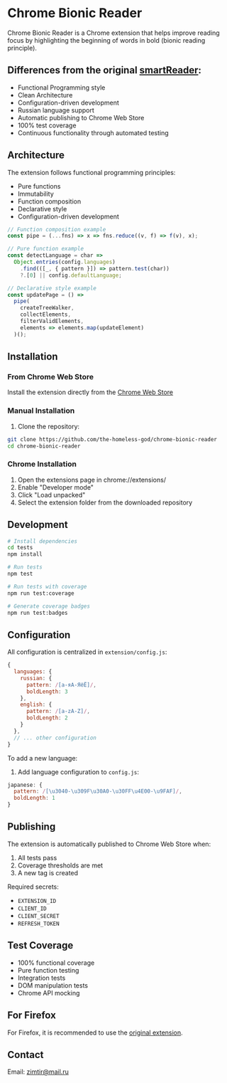 # Chrome Bionic Reader

Chrome Bionic Reader is a Chrome extension that helps improve reading focus by highlighting the beginning of words in bold (bionic reading principle).

## Differences from the original [smartReader](https://github.com/Poucous/smartReader):

- Functional Programming style
- Clean Architecture
- Configuration-driven development
- Russian language support
- Automatic publishing to Chrome Web Store
- 100% test coverage
- Continuous functionality through automated testing

## Architecture

The extension follows functional programming principles:
- Pure functions
- Immutability
- Function composition
- Declarative style
- Configuration-driven development

```javascript
// Function composition example
const pipe = (...fns) => x => fns.reduce((v, f) => f(v), x);

// Pure function example
const detectLanguage = char => 
  Object.entries(config.languages)
    .find(([_, { pattern }]) => pattern.test(char))
    ?.[0] || config.defaultLanguage;

// Declarative style example
const updatePage = () =>
  pipe(
    createTreeWalker,
    collectElements,
    filterValidElements,
    elements => elements.map(updateElement)
  )();
```

## Installation

### From Chrome Web Store
Install the extension directly from the [Chrome Web Store](https://chromewebstore.google.com/detail/chrome-bionic-reader/)

### Manual Installation
1. Clone the repository:
```bash
git clone https://github.com/the-homeless-god/chrome-bionic-reader
cd chrome-bionic-reader
```

### Chrome Installation

1. Open the extensions page in chrome://extensions/
2. Enable "Developer mode"
3. Click "Load unpacked"
4. Select the extension folder from the downloaded repository

## Development

```bash
# Install dependencies
cd tests
npm install

# Run tests
npm test

# Run tests with coverage
npm run test:coverage

# Generate coverage badges
npm run test:badges
```

## Configuration

All configuration is centralized in `extension/config.js`:

```javascript
{
  languages: {
    russian: {
      pattern: /[а-яА-ЯёЁ]/,
      boldLength: 3
    },
    english: {
      pattern: /[a-zA-Z]/,
      boldLength: 2
    }
  },
  // ... other configuration
}
```

To add a new language:

1. Add language configuration to `config.js`:
```javascript
japanese: {
  pattern: /[\u3040-\u309F\u30A0-\u30FF\u4E00-\u9FAF]/,
  boldLength: 1
}
```

## Publishing

The extension is automatically published to Chrome Web Store when:
1. All tests pass
2. Coverage thresholds are met
3. A new tag is created

Required secrets:
- `EXTENSION_ID`
- `CLIENT_ID`
- `CLIENT_SECRET`
- `REFRESH_TOKEN`

## Test Coverage

- 100% functional coverage
- Pure function testing
- Integration tests
- DOM manipulation tests
- Chrome API mocking

## For Firefox

For Firefox, it is recommended to use the [original extension](https://github.com/Poucous/smartReader).

## Contact

Email: zimtir@mail.ru 
